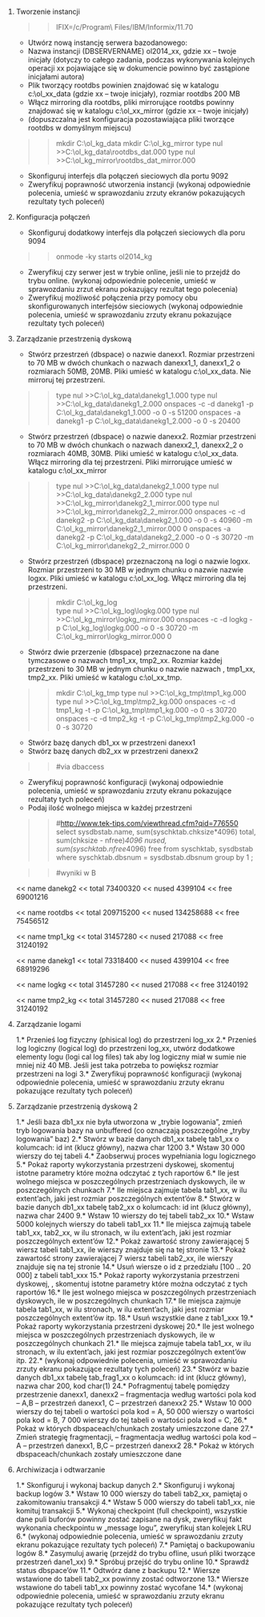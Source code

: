 1. Tworzenie instancji

	>> IFIX=/c/Program\ Files/IBM/Informix/11.70

   * Utwórz nową instancję serwera bazodanowego:
   * Nazwa instancji (DBSERVERNAME) ol2014_xx, gdzie xx – twoje inicjały (dotyczy to całego zadania, podczas wykonywania kolejnych operacji xx pojawiające się w dokumencie powinno być zastąpione inicjałami autora)
   * Plik tworzący rootdbs powinien znajdować się w katalogu c:\ol_xx_data (gdzie xx – twoje inicjały), rozmiar rootdbs 200 MB
   * Włącz mirroring dla rootdbs, pliki mirrorujące rootdbs powinny znajdować się w katalogu c:\ol_xx_mirror (gdzie xx – twoje inicjały)
   * (dopuszczalna jest konfiguracja pozostawiająca pliki tworzące rootdbs w domyślnym miejscu)

	>> mkdir C:\ol_kg_data
	>> mkdir C:\ol_kg_mirror
	>> type nul >>C:\ol_kg_data\rootdbs_dat.000
	>> type nul >>C:\ol_kg_mirror\rootdbs_dat_mirror.000

   * Skonfiguruj interfejs dla połączeń sieciowych dla portu 9092
   * Zweryfikuj poprawność utworzenia instancji (wykonaj odpowiednie polecenia, umieść w sprawozdaniu zrzuty ekranów pokazujących rezultaty tych poleceń)

2. Konfiguracja połączeń

   * Skonfiguruj dodatkowy interfejs dla połączeń sieciowych dla poru 9094

	>> onmode -ky
	>> starts ol2014_kg

   * Zweryfikuj czy serwer jest w trybie online, jeśli nie to przejdź do trybu online. (wykonaj odpowiednie polecenie, umieść w sprawozdaniu zrzut ekranu pokazujący rezultat tego polecenia)
   * Zweryfikuj możliwość połączenia przy pomocy obu skonfigurowanych interfejsów sieciowych (wykonaj odpowiednie polecenia, umieść w sprawozdaniu zrzuty ekranu pokazujące rezultaty tych poleceń)

3. Zarządzanie przestrzenią dyskową

   * Stwórz przestrzeń (dbspace) o nazwie danexx1. Rozmiar przestrzeni to 70 MB w dwóch chunkach o nazwach danexx1_1, danexx1_2 o rozmiarach 50MB, 20MB. Pliki umieść w katalogu c:\ol_xx_data. Nie mirroruj tej przestrzeni.

	>> type nul >>C:\ol_kg_data\danekg1_1.000
	>> type nul >>C:\ol_kg_data\danekg1_2.000
	>> onspaces -c -d danekg1 -p C:\ol_kg_data\danekg1_1.000 -o 0 -s 51200
	>> onspaces -a danekg1 -p C:\ol_kg_data\danekg1_2.000 -o 0 -s 20400

   * Stwórz przestrzeń (dbspace) o nazwie danexx2. Rozmiar przestrzeni to 70 MB w dwóch chunkach o nazwach danexx2_1, danexx2_2 o rozmiarach 40MB, 30MB. Pliki umieść w katalogu c:\ol_xx_data. Włącz mirroring dla tej przestrzeni. Pliki mirrorujące umieść w katalogu c:\ol_xx_mirror

	>> type nul >>C:\ol_kg_data\danekg2_1.000
	>> type nul >>C:\ol_kg_data\danekg2_2.000
	>> type nul >>C:\ol_kg_mirror\danekg2_1_mirror.000
	>> type nul >>C:\ol_kg_mirror\danekg2_2_mirror.000
	>> onspaces -c -d danekg2 -p C:\ol_kg_data\danekg2_1.000 -o 0 -s 40960 -m C:\ol_kg_mirror\danekg2_1_mirror.000 0
	>> onspaces -a danekg2 -p C:\ol_kg_data\danekg2_2.000 -o 0 -s 30720 -m C:\ol_kg_mirror\danekg2_2_mirror.000 0

   * Stwórz przestrzeń (dbspace) przeznaczoną na logi o nazwie logxx. Rozmiar przestrzeni to 30 MB w jednym chunku o nazwie nazwie logxx. Pliki umieść w katalogu c:\ol_xx_log. Włącz mirroring dla tej przestrzeni.

	>> mkdir C:\ol_kg_log\
	>> type nul >>C:\ol_kg_log\logkg.000
	>> type nul >>C:\ol_kg_mirror\logkg_mirror.000
	>> onspaces -c -d logkg -p C:\ol_kg_log\logkg.000 -o 0 -s 30720 -m C:\ol_kg_mirror\logkg_mirror.000 0

   * Stwórz dwie przerzenie (dbspace) przeznaczone na dane tymczasowe o nazwach tmp1_xx, tmp2_xx. Rozmiar każdej przestrzeni to 30 MB w jednym chunku o nazwie nazwach , tmp1_xx, tmp2_xx. Pliki umieść w katalogu c:\ol_xx_tmp.

	>> mkdir C:\ol_kg_tmp
	>> type nul >>C:\ol_kg_tmp\tmp1_kg.000
	>> type nul >>C:\ol_kg_tmp\tmp2_kg.000
	>> onspaces -c -d tmp1_kg -t -p C:\ol_kg_tmp\tmp1_kg.000 -o 0 -s 30720
	>> onspaces -c -d tmp2_kg -t -p C:\ol_kg_tmp\tmp2_kg.000 -o 0 -s 30720

   * Stwórz bazę danych db1_xx w przestrzeni danexx1
   * Stwórz bazę danych db2_xx w przestrzeni danexx2

	>> #via dbaccess

   * Zweryfikuj poprawność konfiguracji (wykonaj odpowiednie polecenia, umieść w sprawozdaniu zrzuty ekranu pokazujące rezultaty tych poleceń)
   * Podaj ilość wolnego miejsca w każdej przestrzeni

	>> #http://www.tek-tips.com/viewthread.cfm?qid=776550
	>> select
	     sysdbstab.name,
	     sum(syschktab.chksize*4096) total,
	     sum(chksize - nfree)*4096 nused,
	     sum(syschktab.nfree*4096) free
	   from
	     syschktab, sysdbstab
	   where
	     syschktab.dbsnum = sysdbstab.dbsnum
	     group by 1 ;

	>> #wyniki w B

	<< name   danekg2
	<< total  73400320
	<< nused  4399104
	<< free   69001216

	<< name   rootdbs
	<< total  209715200
	<< nused  134258688
	<< free   75456512

	<< name   tmp1_kg
	<< total  31457280
	<< nused  217088
	<< free   31240192

	<< name   danekg1
	<< total  73318400
	<< nused  4399104
	<< free   68919296

	<< name   logkg
	<< total  31457280
	<< nused  217088
	<< free   31240192

	<< name   tmp2_kg
	<< total  31457280
	<< nused  217088
	<< free   31240192



4. Zarządzanie logami

   1.* Przenieś log fizyczny (phisical log) do przestrzeni log_xx
   2.* Przenieś log logiczny (logical log) do przestrzeni log_xx, utwórz dodatkowe elementy logu (logi cal log files) tak aby log logiczny miał w sumie nie mniej niż 40 MB. Jeśli jest taka potrzeba to powiększ rozmiar przestrzeni na logi
   3.* Zweryfikuj poprawność konfiguracji (wykonaj odpowiednie polecenia, umieść w sprawozdaniu zrzuty ekranu pokazujące rezultaty tych poleceń)

5. Zarządzanie przestrzenią dyskową 2

   1.* Jeśli baza db1_xx nie była utworzona w „trybie logowania”, zmień tryb logowania bazy na unbuffered (co oznaczają poszczególne „tryby logowania” baz)
   2.* Stwórz w bazie danych db1_xx tabelę tab1_xx o kolumcach: id int (klucz główny), nazwa char 1200
   3.* Wstaw 30 000 wierszy do tej tabeli
   4.* Zaobserwuj proces wypełniania logu logicznego
   5.* Pokaż raporty wykorzystania przestrzeni dyskowej, skomentuj istotne parametry które można odczytać z tych raportów
   6.* Ile jest wolnego miejsca w poszczególnych przestrzeniach dyskowych, ile w poszczególnych chunkach
   7.* Ile miejsca zajmuje tabela tab1_xx, w ilu extent’ach, jaki jest rozmiar poszczególnych extent’ów
   8.* Stwórz w bazie danych db1_xx tabelę tab2_xx o kolumcach: id int (klucz główny), nazwa char 2400
   9.* Wstaw 10 wierszy do tej tabeli tab2_xx
   10.* Wstaw 5000 kolejnych wierszy do tabeli tab1_xx
   11.* Ile miejsca zajmują tabele tab1_xx, tab2_xx, w ilu stronach, w ilu extent’ach, jaki jest rozmiar poszczególnych extent’ów
   12.* Pokaż zawartość strony zawierającej 5 wiersz tabeli tab1_xx, ile wierszy znajduje się na tej stronie
   13.* Pokaż zawartość strony zawierającej 7 wiersz tabeli tab2_xx, ile wierszy znajduje się na tej stronie
   14.* Usuń wiersze o id z przedziału [100 .. 20 000] z tabeli tab1_xxx 
   15.* Pokaż raporty wykorzystania przestrzeni dyskowej, , skomentuj istotne parametry które można odczytać z tych raportów
   16.* Ile jest wolnego miejsca w poszczególnych przestrzeniach dyskowych, ile w poszczególnych chunkach
   17.* Ile miejsca zajmuje tabela tab1_xx, w ilu stronach, w ilu extent’ach, jaki jest rozmiar poszczególnych extent’ów itp.
   18.* Usuń wszystkie dane z tab1_xxx
   19.* Pokaż raporty wykorzystania przestrzeni dyskowej
   20.* Ile jest wolnego miejsca w poszczególnych przestrzeniach dyskowych, ile w poszczególnych chunkach
   21.* Ile miejsca zajmuje tabela tab1_xx, w ilu stronach, w ilu extent’ach, jaki jest rozmiar poszczególnych extent’ów itp.
   22.* (wykonaj odpowiednie polecenia, umieść w sprawozdaniu zrzuty ekranu pokazujące rezultaty tych poleceń)
   23.* Stwórz w bazie danych db1_xx tabelę tab_frag1_xx o kolumcach: id int (klucz główny), nazwa char 200, kod char(1)
   24.* Pofragmentuj tabelę pomiędzy przestrzenie danexx1, danexx2 – fragmentacja według wartości pola kod – A,B – przestrzeń danexx1, C – przestrzeń danexx2
   25.* Wstaw 10 000 wierszy do tej tabeli o wartości pola kod = A, 50 000 wierszy o wartości pola kod = B, 7 000 wierszy do tej tabeli o wartości pola kod = C,
   26.* Pokaż w których dbspaceach/chunkach zostały umieszczone dane
   27.* Zmień strategię fragmentacji, – fragmentacja według wartości pola kod – A – przestrzeń danexx1, B,C – przestrzeń danexx2
   28.* Pokaż w których dbspaceach/chunkach zostały umieszczone dane

6. Archiwizacja i odtwarzanie

   1.* Skonfiguruj i wykonaj backup danych
   2.* Skonfiguruj i wykonaj backup logów
   3.* Wstaw 10 000 wierszy do tabeli tab2_xx, pamiętaj o zakomitowaniu transakcji
   4.* Wstaw 5 000 wierszy do tabeli tab1_xx, nie komituj transakcji
   5.* Wykonaj checkpoint (full checkpoint), wszystkie dane puli buforów powinny zostać zapisane na dysk, zweryfikuj fakt wykonania checkpointu w „message logu”, zweryfikuj stan kolejek LRU
   6.* (wykonaj odpowiednie polecenia, umieść w sprawozdaniu zrzuty ekranu pokazujące rezultaty tych poleceń)
   7.* Pamiętaj o backupowaniu logów
   8.* Zasymuluj awarię (przejdź do trybu ofline, usuń pliki tworzące przestrzeń dane1_xx)
   9.* Spróbuj przejść do trybu online
   10.* Sprawdź status dbspace’ów
   11.* Odtwórz dane z backupu
   12.* Wiersze wstawione do tabeli tab2_xx powinny zostać odtworzone
   13.* Wiersze wstawione do tabeli tab1_xx powinny zostać wycofane
   14.* (wykonaj odpowiednie polecenia, umieść w sprawozdaniu zrzuty ekranu pokazujące rezultaty tych poleceń)
